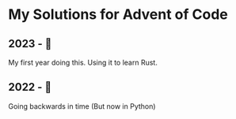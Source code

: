 # My Solutions for Advent of Code

## 2023 - 🦀 

My first year doing this. Using it to learn Rust. 

## 2022 - 🐍

Going backwards in time (But now in Python)


